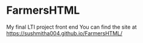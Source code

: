 # FarmersHTML

My final LTI project front end
You can find the site at https://sushmitha004.github.io/FarmersHTML/
